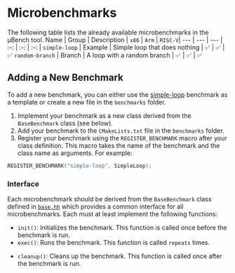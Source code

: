# Microbenchmarks

The following table lists the already available microbenchmarks in the &mu;Bench tool. 
Name | Group | Description | `x86` | `Arm` | `RISC-V`|
--- | --- | --- | :-: | :-: | :-: |
`simple-loop` | Example | Simple loop that does nothing | ✅ | ✅ | ✅
`random-branch` | Branch | A loop with a random branch |  ✅ | ✅ | ✅


## Adding a New Benchmark

To add a new benchmark, you can either use the [simple-loop](./template/simple_loop.cc) benchmark as a template or create a new file in the `benchmarks` folder. 
1. Implement your benchmark as a new class derived from the `BaseBenchmark` class (see below).
2. Add your benchmark to the `CMakeLists.txt` file in the `benchmarks` folder.
3. Register your benchmark using the `REGISTER_BENCHMARK` macro after your class definition. This macro takes the name of the benchmark and the class name as arguments. For example:
```cpp
REGISTER_BENCHMARK("simple-loop", SimpleLoop);
```

### Interface
Each microbenchmark should be derived from the `BaseBenchmark` class defined in [`base.hh`](base.hh) which provides a common interface for all microbenchmarks. Each must at least implement the following functions:

- `init()`: Initializes the benchmark. This function is called once before the benchmark is run.
- `exec()`: Runs the benchmark. This function is called `repeats` times.
<!-- - `report()`: Reports the results of the benchmark. This function is called once after the benchmark is run. -->
- `cleanup()`: Cleans up the benchmark. This function is called once after the benchmark is run.

